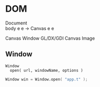 # DOM

Document  
  body
    e
    e     ->  Canvas
    e
      e


Canvas Window GL/DX/GDI
Canvas Image

## Window

```
Window
  open( url, windowName, options )
```

```D
Window win = Window.open( "app.t" );
```

